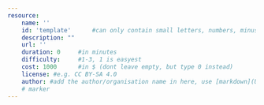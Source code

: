 ```yaml
---
resource:
    name: ''
    id: 'template'      #can only contain small letters, numbers, minus and underscore. needs to be the same as the file name
    description: ""
    url: ''
    duration: 0     #in minutes
    difficulty:     #1-3, 1 is easyest
    cost: 1000      #in $ (dont leave empty, but type 0 instead)
    license: #e.g. CC BY-SA 4.0
    author: #add the author/organisation name in here, use [markdown](URL) formatting to link to website/reference.
    # marker
---
```

